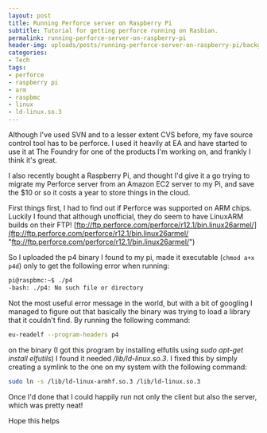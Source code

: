 ```yaml
---
layout: post
title: Running Perforce server on Raspberry Pi
subtitle: Tutorial for getting perforce running on Rasbian.
permalink: running-perforce-server-on-raspberry-pi
header-img: uploads/posts/running-perforce-server-on-raspberry-pi/background.jpg
categories:
- Tech
tags:
- perforce
- raspberry pi
- arm
- raspbmc
- linux
- ld-linux.so.3
---
```

Although I've used SVN and to a lesser extent CVS before, my fave source control tool has to be perforce. I used it heavily at EA and have started to use it at The Foundry for one of the products I'm working on, and frankly I think it's great.

I also recently bought a Raspberry Pi, and thought I'd give it a go trying to migrate my Perforce server from an Amazon EC2 server to my Pi, and save the $10 or so it costs a year to store things in the cloud.

First things first, I had to find out if Perforce was supported on ARM chips. Luckily I found that although unofficial, they do seem to have LinuxARM builds on their FTP! [ftp://ftp.perforce.com/perforce/r12.1/bin.linux26armel/](ftp://ftp.perforce.com/perforce/r12.1/bin.linux26armel/ "ftp://ftp.perforce.com/perforce/r12.1/bin.linux26armel/")

So I uploaded the p4 binary I found to my pi, made it executable (`chmod a+x p4d`) only to get the following error when running:

```bash
pi@raspbmc:~$ ./p4
-bash: ./p4: No such file or directory
```

Not the most useful error message in the world, but with a bit of googling I managed to figure out that basically the binary was trying to load a library that it couldn't find. By running the following command:

```bash
eu-readelf --program-headers p4
```

on the binary (I got this program by installing elfutils using _sudo apt-get install elfutils_) I found it needed _/lib/ld-linux.so.3_. I fixed this by simply creating a symlink to the one on my system with the following command:

```bash
sudo ln -s /lib/ld-linux-armhf.so.3 /lib/ld-linux.so.3
```

Once I'd done that I could happily run not only the client but also the server, which was pretty neat!

Hope this helps
